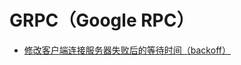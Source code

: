 # GRPC（Google RPC）

- [修改客户端连接服务器失败后的等待时间（backoff）](/programming/3rd-party-libs/GRPC/set-client-backoff-time.md)
